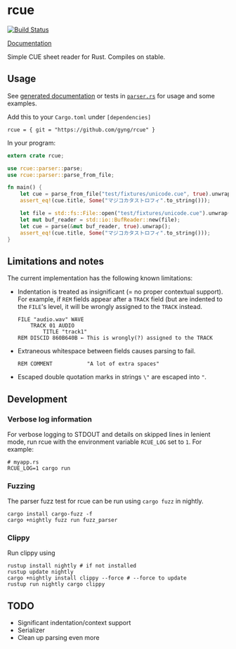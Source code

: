 # rcue

[![Build Status](https://travis-ci.org/gyng/rcue.svg?branch=master)](https://travis-ci.org/gyng/rcue)

[Documentation](https://gyng.github.io/rcue)

Simple CUE sheet reader for Rust. Compiles on stable.

## Usage

See [generated documentation](https://gyng.github.io/rcue) or tests in [`parser.rs`](src/parser.rs) for usage and some examples.

Add this to your `Cargo.toml` under `[dependencies]`

```
rcue = { git = "https://github.com/gyng/rcue" }
```

In your program:

```rust
extern crate rcue;

use rcue::parser::parse;
use rcue::parser::parse_from_file;

fn main() {
    let cue = parse_from_file("test/fixtures/unicode.cue", true).unwrap();
    assert_eq!(cue.title, Some("マジコカタストロフィ".to_string()));

    let file = std::fs::File::open("test/fixtures/unicode.cue").unwrap();
    let mut buf_reader = std::io::BufReader::new(file);
    let cue = parse(&mut buf_reader, true).unwrap();
    assert_eq!(cue.title, Some("マジコカタストロフィ".to_string()));
}
```

## Limitations and notes

The current implementation has the following known limitations:

* Indentation is treated as insignificant (= no proper contextual support). For example, if `REM` fields appear after a `TRACK` field (but are indented to the `FILE`'s level, it will be wrongly assigned to the `TRACK` instead.

  ```cue
  FILE "audio.wav" WAVE
      TRACK 01 AUDIO
          TITLE "track1"
  REM DISCID 860B640B ← This is wrongly(?) assigned to the TRACK
  ```

* Extraneous whitespace between fields causes parsing to fail.

  ```cue
  REM COMMENT           "A lot of extra spaces"
  ```

* Escaped double quotation marks in strings `\"` are escaped into `"`.

## Development


### Verbose log information
For verbose logging to STDOUT and details on skipped lines in lenient mode, run rcue with the environment variable `RCUE_LOG` set to `1`. For example:

```
# myapp.rs
RCUE_LOG=1 cargo run
```

### Fuzzing

The parser fuzz test for rcue can be run using `cargo fuzz` in nightly.

```
cargo install cargo-fuzz -f
cargo +nightly fuzz run fuzz_parser
```

### Clippy

Run clippy using

```
rustup install nightly # if not installed
rustup update nightly
cargo +nightly install clippy --force # --force to update
rustup run nightly cargo clippy
```

## TODO

* Significant indentation/context support
* Serializer
* Clean up parsing even more
